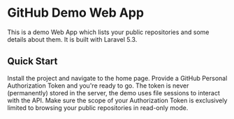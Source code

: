 # GitHub Demo Web App

This is a demo Web App which lists your public repositories and some details about them. It is built with Laravel 5.3.

## Quick Start

Install the project and navigate to the home page. Provide a GitHub Personal Authorization Token and you're ready to go.
The token is never (permanently) stored in the server, the demo uses file sessions to interact with the API.
Make sure the scope of your Authorization Token is exclusively limited to browsing your public repositories in read-only mode.
